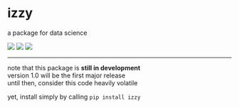 
izzy
====
a package for data science

<span style="white-space: nowrap;">
    <a href="https://travis-ci.com/github/LockhartLab/izzy"><img src="https://img.shields.io/pypi/v/izzy" /></a>
    <a href="https://travis-ci.com/github/LockhartLab/izzy"><img src="https://img.shields.io/travis/com/lockhartlab/izzy/master" /></a>
    <a href="https://codecov.io/gh/LockhartLab/izzy"><img src="https://img.shields.io/codecov/c/github/lockhartlab/izzy/master" /></a>
</span>

<!--*dev:*  
<nobr><img src="https://img.shields.io/travis/com/lockhartlab/izzy/dev"  alt="build-status-dev"/></nobr>
<nobr><img src="https://img.shields.io/codecov/c/github/lockhartlab/izzy/dev" alt="coverage-dev"/></nobr>
-->
<hr>

note that this package is **still in development**  
version 1.0 will be the first major release  
until then, consider this code heavily volatile

yet, install simply by calling ```pip install izzy```

